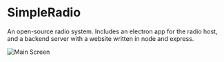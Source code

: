 # SimpleRadio
An open-source radio system. Includes an electron app for the radio host, and a backend server with a website written in node and express.

![Main Screen](https://i.imgur.com/Yjb6YZ2.png)
